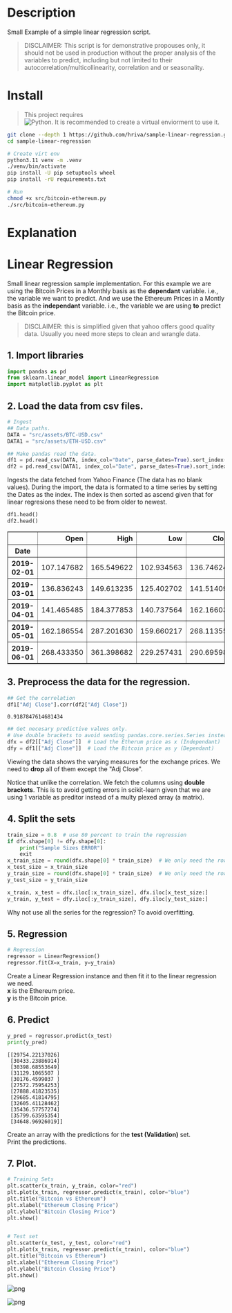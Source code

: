 # Description 
Small Example of a simple linear regression script. 

> DISCLAIMER: This script is for demonstrative propouses only, it should not be used in production without the proper analysis of the variables to predict, including but not limited to their autocorrelation/multicollinearity, correlation and or seasonality.

# Install
> This project requires   
 ![Python](https://img.shields.io/badge/Python-3.11.7-Blue?labelColor=White&style=flat). It is recommended to create a virtual enviorment to use it.

```sh
git clone --depth 1 https://github.com/hriva/sample-linear-regression.git 
cd sample-linear-regression

# Create virt env
python3.11 venv -m .venv
./venv/bin/activate
pip install -U pip setuptools wheel
pip install -rU requirements.txt

# Run
chmod +x src/bitcoin-ethereum.py
./src/bitcoin-ethereum.py
```
# Explanation

# Linear Regression

Small linear regression sample implementation.
For this example we are using the Bitcoin Prices in a Monthly basis as the **dependant** variable. i.e., the variable we want to predict. 
And we use the Ethereum Prices in a Montly basis as the **independant** variable. i.e., the variable we are using **to** predict the Bitcoin price. 

> DISCLAIMER: this is simplified given that yahoo offers good quality data. Usually you need more steps to clean and wrangle data.

## 1. Import libraries


```python
import pandas as pd
from sklearn.linear_model import LinearRegression
import matplotlib.pyplot as plt
```

## 2. Load the data from csv files.


```python
# Ingest
## Data paths.
DATA = "src/assets/BTC-USD.csv" 
DATA1 = "src/assets/ETH-USD.csv"

## Make pandas read the data.
df1 = pd.read_csv(DATA, index_col="Date", parse_dates=True).sort_index(ascending=True)
df2 = pd.read_csv(DATA1, index_col="Date", parse_dates=True).sort_index(ascending=True)
```

Ingests the data fetched from Yahoo Finance (The data has no blank values).
During the import, the data is formated to a time series by setting the Dates as the index. The index is then sorted as ascend given that for linear regresions these need to be from older to newest.


```python
df1.head()
df2.head()
```

<table border="1" class="dataframe">
  <thead>
    <tr style="text-align: right;">
      <th></th>
      <th>Open</th>
      <th>High</th>
      <th>Low</th>
      <th>Close</th>
      <th>Adj Close</th>
      <th>Volume</th>
    </tr>
    <tr>
      <th>Date</th>
      <th></th>
      <th></th>
      <th></th>
      <th></th>
      <th></th>
      <th></th>
    </tr>
  </thead>
  <tbody>
    <tr>
      <th>2019-02-01</th>
      <td>107.147682</td>
      <td>165.549622</td>
      <td>102.934563</td>
      <td>136.746246</td>
      <td>136.746246</td>
      <td>101430995445</td>
    </tr>
    <tr>
      <th>2019-03-01</th>
      <td>136.836243</td>
      <td>149.613235</td>
      <td>125.402702</td>
      <td>141.514099</td>
      <td>141.514099</td>
      <td>138882123600</td>
    </tr>
    <tr>
      <th>2019-04-01</th>
      <td>141.465485</td>
      <td>184.377853</td>
      <td>140.737564</td>
      <td>162.166031</td>
      <td>162.166031</td>
      <td>204556824026</td>
    </tr>
    <tr>
      <th>2019-05-01</th>
      <td>162.186554</td>
      <td>287.201630</td>
      <td>159.660217</td>
      <td>268.113556</td>
      <td>268.113556</td>
      <td>314349041886</td>
    </tr>
    <tr>
      <th>2019-06-01</th>
      <td>268.433350</td>
      <td>361.398682</td>
      <td>229.257431</td>
      <td>290.695984</td>
      <td>290.695984</td>
      <td>270589672710</td>
    </tr>
  </tbody>
</table>
</div>



## 3. Preprocess the data for the regression.


```python
## Get the correlation
df1["Adj Close"].corr(df2["Adj Close"])
```




    0.9187847614681434




```python
## Get necesary predictive values only.
# Use double brackets to avoid sending pandas.core.series.Series instead of DataFrame
dfx = df2[["Adj Close"]]  # Load the Etherum price as x (Independant)
dfy = df1[["Adj Close"]]  # Load the Bitcoin price as y (Dependant)
```

Viewing the data shows the varying measures for the exchange prices. We need to **drop** all of them except the "Adj Close".

Notice that unlike the correlation. We fetch the columns using **double brackets**. 
This is to avoid getting errors in scikit-learn given that we are using 1 variable as preditor instead of a multy plexed array (a matrix).

## 4. Split the sets


```python
train_size = 0.8  # use 80 percent to train the regression
if dfx.shape[0] != dfy.shape[0]:
    print("Sample Sizes ERROR")
    exit
x_train_size = round(dfx.shape[0] * train_size)  # We only need the rows.
x_test_size = x_train_size
y_train_size = round(dfx.shape[0] * train_size)  # We only need the rows.
y_test_size = y_train_size

x_train, x_test = dfx.iloc[:x_train_size], dfx.iloc[x_test_size:]
y_train, y_test = dfy.iloc[:y_train_size], dfy.iloc[y_test_size:]
```

Why not use all the series for the regression?
To avoid overfitting. 

## 5. Regression


```python
# Regression
regressor = LinearRegression()
regressor.fit(X=x_train, y=y_train)
```

Create a Linear Regression instance and then fit it to the linear regression we need.  
**x** is the Ethereum price.  
**y** is the Bitcoin price.  

## 6. Predict 


```python
y_pred = regressor.predict(x_test)
print(y_pred)
```

    [[29754.22137026]
     [30433.23886914]
     [30398.68553649]
     [31129.1065507 ]
     [30176.4599037 ]
     [27572.75954253]
     [27888.41823535]
     [29685.41814795]
     [32605.41128462]
     [35436.57757274]
     [35799.63595354]
     [34648.96926019]]


Create an array with the predictions for the **test (Validation)** set.  
Print the predictions. 

## 7. Plot.


```python
# Training Sets
plt.scatter(x_train, y_train, color="red")
plt.plot(x_train, regressor.predict(x_train), color="blue")
plt.title("Bitcoin vs Ethereum")
plt.xlabel("Ethereum Closing Price")
plt.ylabel("Bitcoin Closing Price")
plt.show()


# Test set
plt.scatter(x_test, y_test, color="red")
plt.plot(x_train, regressor.predict(x_train), color="blue")
plt.title("Bitcoin vs Ethereum")
plt.xlabel("Ethereum Closing Price")
plt.ylabel("Bitcoin Closing Price")
plt.show()

```


    
![png](bitcoin-ethereum_files/bitcoin-ethereum_22_0.png)
    



    
![png](bitcoin-ethereum_files/bitcoin-ethereum_22_1.png)
